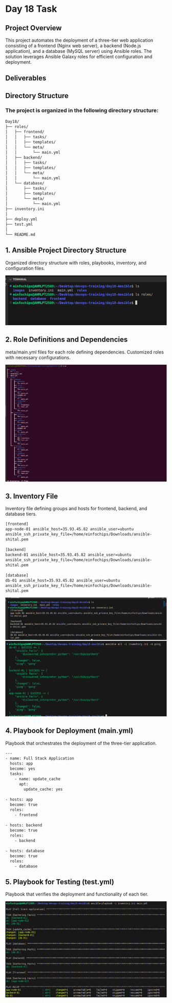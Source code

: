 # Day 18 Task

## Project Overview

This project automates the deployment of a three-tier web application consisting of a frontend (Nginx web server), a backend (Node.js application), and a database (MySQL server) using Ansible roles. The solution leverages Ansible Galaxy roles for efficient configuration and deployment.

## Deliverables

## Directory Structure
### The project is organized in the following directory structure:

```
Day18/
├── roles/
│   ├── frontend/               
│   │   ├── tasks/
│   │   ├── templates/
│   │   └── meta/
│   │       └── main.yml
│   ├── backend/                
│   │   ├── tasks/
│   │   ├── templates/
│   │   └── meta/
│   │       └── main.yml
│   └── database/                
│       ├── tasks/
│       ├── templates/
│       └── meta/
│           └── main.yml
├── inventory.ini
│                
├── deploy.yml
├── test.yml
│                                
└── README.md          
```

## 1. Ansible Project Directory Structure 
Organized directory structure with roles, playbooks, inventory, and configuration files.

![](images/1.png)

## 2. Role Definitions and Dependencies
meta/main.yml files for each role defining dependencies. Customized roles with necessary configurations.

![](images/2.png)

## 3. Inventory File 
Inventory file defining groups and hosts for frontend, backend, and database tiers.

```
[frontend]
app-node-01 ansible_host=35.93.45.82 ansible_user=ubuntu ansible_ssh_private_key_file=/home/einfochips/Downloads/ansible-shital.pem
 
[backend]
backend-01 ansible_host=35.93.45.82 ansible_user=ubuntu ansible_ssh_private_key_file=/home/einfochips/Downloads/ansible-shital.pem
 
[database]
db-01 ansible_host=35.93.45.82 ansible_user=ubuntu ansible_ssh_private_key_file=/home/einfochips/Downloads/ansible-shital.pem
```

![](images/3.png)
![](images/4.png)

## 4. Playbook for Deployment (main.yml)
Playbook that orchestrates the deployment of the three-tier application.

```
---
- name: Full Stack Application
  hosts: app
  become: yes
  tasks:
    - name: update_cache
      apt:
        update_cache: yes
  
- hosts: app
  become: true
  roles: 
    - frontend
 
- hosts: backend
  become: true
  roles: 
    - backend
 
- hosts: database
  become: true
  roles: 
    - database
```

## 5. Playbook for Testing (test.yml)
Playbook that verifies the deployment and functionality of each tier.

![](images/5.png)